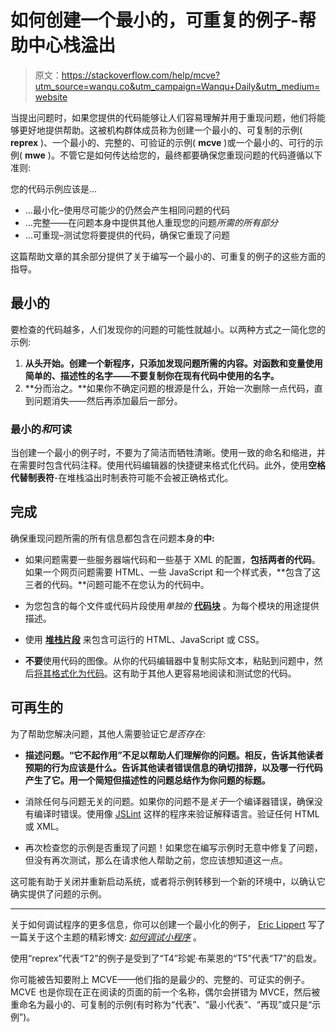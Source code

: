 # 如何创建一个最小的，可重复的例子-帮助中心栈溢出

> 原文：<https://stackoverflow.com/help/mcve?utm_source=wanqu.co&utm_campaign=Wanqu+Daily&utm_medium=website>

当提出问题时，如果您提供的代码能够让人们容易理解并用于重现问题，他们将能够更好地提供帮助。这被机构群体成员称为创建一个最小的、可复制的示例( **reprex** )、一个最小的、完整的、可验证的示例( **mcve** )或一个最小的、可行的示例( **mwe** )。不管它是如何传达给您的，最终都要确保您重现问题的代码遵循以下准则:

您的代码示例应该是…

*   …最小化–使用尽可能少的仍然会产生相同问题的代码
*   …完整——在问题本身中提供其他人重现您的问题*所需的所有部分*
*   …可重现–测试您将要提供的代码，确保它重现了问题

这篇帮助文章的其余部分提供了关于编写一个最小的、可重复的例子的这些方面的指导。

## 最小的

要检查的代码越多，人们发现你的问题的可能性就越小。以两种方式之一简化您的示例:

1.  **从头开始。创建一个新程序，只添加发现问题所需的内容。对函数和变量使用简单的、描述性的名字——不要复制你在现有代码中使用的名字。**
2.  **分而治之。**如果你不确定问题的根源是什么，开始一次删除一点代码，直到问题消失——然后再添加最后一部分。

### 最小的*和*可读

当创建一个最小的例子时，不要为了简洁而牺牲清晰。使用一致的命名和缩进，并在需要时包含代码注释。使用代码编辑器的快捷键来格式化代码。此外，使用**空格代替制表符**-在堆栈溢出时制表符可能不会被正确格式化。

## 完成

确保重现问题所需的所有信息都包含在问题本身的**中:**

*   如果问题需要一些服务器端代码和一些基于 XML 的配置，**包括两者的代码**。如果一个网页问题需要 HTML、一些 JavaScript 和一个样式表，**包含了这三者的代码。**问题可能不在您认为的代码中。

*   为您包含的每个文件或代码片段使用*单独的* **[代码块](https://stackoverflow.com/editing-help#code)** 。为每个模块的用途提供描述。

*   使用 **[堆栈片段](https://meta.stackoverflow.com/questions/358992/ive-been-told-to-create-a-runnable-example-with-stack-snippets-how-do-i-do)** 来包含可运行的 HTML、JavaScript 或 CSS。

*   **不要**使用代码的图像。从你的代码编辑器中复制实际文本，粘贴到问题中，然后[将其格式化为代码](https://stackoverflow.com/editing-help#code)。这有助于其他人更容易地阅读和测试您的代码。

## 可再生的

为了帮助您解决问题，其他人需要验证它*是否存在:*

*   **描述问题。“它不起作用”不足以帮助人们理解你的问题。相反，告诉其他读者预期的行为应该是什么。告诉其他读者错误信息的确切措辞，以及哪一行代码产生了它。用一个简短但描述性的问题总结作为你问题的标题。**

*   消除任何与问题无关的问题。如果你的问题不是*关于*一个编译器错误，确保没有编译时错误。使用像 [JSLint](https://www.jslint.com/) 这样的程序来验证解释语言。验证任何 HTML 或 XML。

*   再次检查您的示例是否重现了问题！如果您在编写示例时无意中修复了问题，但没有再次测试，那么在请求他人帮助之前，您应该想知道这一点。

这可能有助于关闭并重新启动系统，或者将示例转移到一个新的环境中，以确认它确实提供了问题的示例。

* * *

关于如何调试程序的更多信息，你可以创建一个最小化的例子， [Eric Lippert](https://stackoverflow.com/users/88656/eric-lippert) 写了一篇关于这个主题的精彩博文: *[如何调试小程序](https://ericlippert.com/2014/03/05/how-to-debug-small-programs/)* 。

使用“reprex”代表“T2”的例子是受到了“T4”珍妮·布莱恩的“T5”代表“T7”的启发。

你可能被告知要附上 MCVE——他们指的是最少的、完整的、可证实的例子。MCVE 也是你现在正在阅读的页面的前一个名称，偶尔会拼错为 MVCE，然后被重命名为最小的、可复制的示例(有时称为“代表”、“最小代表”、“再现”或只是“示例”)。